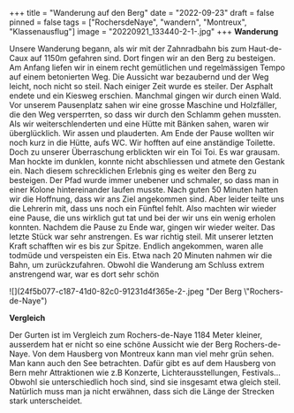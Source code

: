 +++
title = "Wanderung auf den Berg"
date = "2022-09-23"
draft = false
pinned = false
tags = ["RochersdeNaye", "wandern", "Montreux", "Klassenausflug"]
image = "20220921_133440-2-1-.jpg"
+++
**W﻿anderung**

U﻿nsere Wanderung begann, als wir mit der Zahnradbahn bis zum Haut-de-Caux auf 1150m gefahren sind. Dort fingen wir an den Berg zu besteigen. Am Anfang liefen wir in einem recht gemütlichen und regelmässigen Tempo auf einem betonierten Weg. Die Aussicht war bezaubernd und der Weg leicht, noch nicht so steil. Nach einiger Zeit wurde es steiler. Der Asphalt endete und ein Kiesweg erschien. Manchmal gingen wir durch einen Wald. Vor unserem Pausenplatz sahen wir eine grosse Maschine und Holzfäller, die den Weg versperrten, so dass wir durch den Schlamm gehen mussten. Als wir weiterschlenderten und eine Hütte mit Bänken sahen, waren wir überglücklich. Wir assen und plauderten. Am Ende der Pause wollten wir noch kurz in die Hütte, aufs WC. Wir hofften auf eine anständige Toilette. Doch zu unserer Überraschung erblickten wir ein Toi Toi. Es war grausam. Man hockte im dunklen, konnte nicht abschliessen und atmete den Gestank ein. Nach diesem schrecklichen Erlebnis ging es weiter den Berg zu besteigen. Der Pfad wurde immer unebener und schmaler, so dass man in einer Kolone hintereinander laufen musste. Nach guten 50 Minuten hatten wir die Hoffnung, dass wir ans Ziel angekommen sind. Aber leider teilte uns die Lehrerin mit, dass uns noch ein Fünftel fehlt. Also machten wir wieder eine Pause, die uns wirklich gut tat und bei der wir uns ein wenig erholen konnten. Nachdem die Pause zu Ende war, gingen wir wieder weiter. Das letzte Stück war sehr anstrengen. Es war richtig steil. Mit unserer letzten Kraft schafften wir es bis zur Spitze. Endlich angekommen, waren alle todmüde und verspeisten ein Eis. Etwa nach 20 Minuten nahmen wir die Bahn, um zurückzufahren. Obwohl die Wanderung am Schluss extrem anstrengend war, war es dort sehr schön

![](24f5b077-c187-41d0-82c0-91231d4f365e-2-.jpeg "Der Berg \\"Rochers-de-Naye")

**V﻿ergleich** 

D﻿er Gurten ist im Vergleich zum Rochers-de-Naye 1184 Meter kleiner, ausserdem hat er nicht so eine schöne Aussicht wie der Berg Rochers-de-Naye. Von dem Hausberg von Montreux kann man viel mehr grün sehen. Man kann auch den See betrachten. Dafür gibt es auf dem Hausberg von Bern mehr Attraktionen wie z.B Konzerte, Lichterausstellungen, Festivals... Obwohl sie unterschiedlich hoch sind, sind sie insgesamt etwa gleich steil. Natürlich muss man ja nicht erwähnen, dass sich die Länge der Strecken stark unterscheidet.